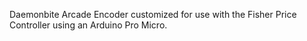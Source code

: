 Daemonbite Arcade Encoder customized for use with the Fisher Price Controller using an Arduino Pro Micro.
